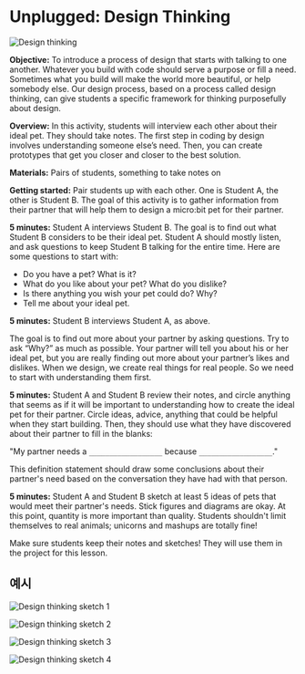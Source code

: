 # Unplugged: Design Thinking

![Design thinking](/static/courses/csintro/making/design-thinking.png)

**Objective:** To introduce a process of design that starts with talking to one another. Whatever you build with code should serve a purpose or fill a need. Sometimes what you build will make the world more beautiful, or help somebody else. Our design process, based on a process called design thinking, can give students a specific framework for thinking purposefully about design.

**Overview:** In this activity, students will interview each other about their ideal pet. They should take notes. The first step in coding by design involves understanding someone else’s need. Then, you can create prototypes that get you closer and closer to the best solution.

**Materials:** Pairs of students, something to take notes on

**Getting started:** Pair students up with each other. One is Student A, the other is Student B. The goal of this activity is to gather information from their partner that will help them to design a micro:bit pet for their partner.

**5 minutes:** Student A interviews Student B. The goal is to find out what Student B considers to be their ideal pet. Student A should mostly listen, and ask questions to keep Student B talking for the entire time. Here are some questions to start with:

* Do you have a pet? What is it?
* What do you like about your pet? What do you dislike?
* Is there anything you wish your pet could do? Why?
* Tell me about your ideal pet.

**5 minutes:** Student B interviews Student A, as above.

The goal is to find out more about your partner by asking questions. Try to ask “Why?” as much as possible. Your partner will tell you about his or her ideal pet, but you are really finding out more about your partner’s likes and dislikes. When we design, we create real things for real people. So we need to start with understanding them first.

**5 minutes:** Student A and Student B review their notes, and circle anything that seems as if it will be important to understanding how to create the ideal pet for their partner. Circle ideas, advice, anything that could be helpful when they start building. Then, they should use what they have discovered about their partner to fill in the blanks:

"My partner needs a `__________________` because `__________________`."

This definition statement should draw some conclusions about their partner's need based on the conversation they have had with that person.

**5 minutes:** Student A and Student B sketch at least 5 ideas of pets that would meet their partner's needs. Stick figures and diagrams are okay. At this point, quantity is more important than quality. Students shouldn't limit themselves to real animals; unicorns and mashups are totally fine!

Make sure students keep their notes and sketches! They will use them in the project for this lesson.

## 예시

![Design thinking sketch 1](/static/courses/csintro/making/dt-sketch1.jpg)

![Design thinking sketch 2](/static/courses/csintro/making/dt-sketch2.jpg)

![Design thinking sketch 3](/static/courses/csintro/making/dt-sketch3.jpg)

![Design thinking sketch 4](/static/courses/csintro/making/dt-sketch4.jpg)